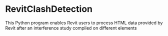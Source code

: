 # RevitClashDetection

This Python program enables Revit users to process HTML data provided by Revit after an interference study compiled on different elements
